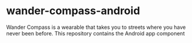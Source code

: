 # wander-compass-android
Wander Compass is a wearable that takes you to streets where you have never been before. This repository contains the Android app component
